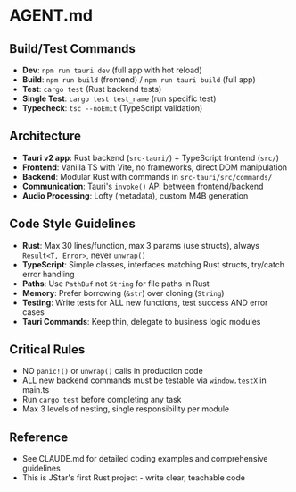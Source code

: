 # AGENT.md

## Build/Test Commands
- **Dev**: `npm run tauri dev` (full app with hot reload)
- **Build**: `npm run build` (frontend) / `npm run tauri build` (full app)
- **Test**: `cargo test` (Rust backend tests)
- **Single Test**: `cargo test test_name` (run specific test)
- **Typecheck**: `tsc --noEmit` (TypeScript validation)

## Architecture
- **Tauri v2 app**: Rust backend (`src-tauri/`) + TypeScript frontend (`src/`)
- **Frontend**: Vanilla TS with Vite, no frameworks, direct DOM manipulation
- **Backend**: Modular Rust with commands in `src-tauri/src/commands/`
- **Communication**: Tauri's `invoke()` API between frontend/backend
- **Audio Processing**: Lofty (metadata), custom M4B generation

## Code Style Guidelines
- **Rust**: Max 30 lines/function, max 3 params (use structs), always `Result<T, Error>`, never `unwrap()`
- **TypeScript**: Simple classes, interfaces matching Rust structs, try/catch error handling
- **Paths**: Use `PathBuf` not `String` for file paths in Rust
- **Memory**: Prefer borrowing (`&str`) over cloning (`String`)
- **Testing**: Write tests for ALL new functions, test success AND error cases
- **Tauri Commands**: Keep thin, delegate to business logic modules

## Critical Rules
- NO `panic!()` or `unwrap()` calls in production code
- ALL new backend commands must be testable via `window.testX` in main.ts
- Run `cargo test` before completing any task
- Max 3 levels of nesting, single responsibility per module

## Reference
- See CLAUDE.md for detailed coding examples and comprehensive guidelines
- This is JStar's first Rust project - write clear, teachable code
